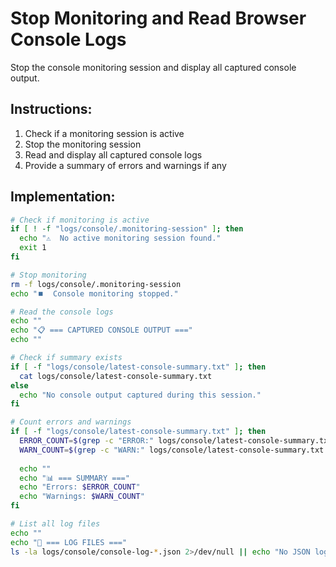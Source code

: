 # Stop Monitoring and Read Browser Console Logs

Stop the console monitoring session and display all captured console output.

## Instructions:

1. Check if a monitoring session is active
2. Stop the monitoring session
3. Read and display all captured console logs
4. Provide a summary of errors and warnings if any

## Implementation:

```bash
# Check if monitoring is active
if [ ! -f "logs/console/.monitoring-session" ]; then
  echo "⚠️  No active monitoring session found."
  exit 1
fi

# Stop monitoring
rm -f logs/console/.monitoring-session
echo "⏹️  Console monitoring stopped."

# Read the console logs
echo ""
echo "📋 === CAPTURED CONSOLE OUTPUT ==="
echo ""

# Check if summary exists
if [ -f "logs/console/latest-console-summary.txt" ]; then
  cat logs/console/latest-console-summary.txt
else
  echo "No console output captured during this session."
fi

# Count errors and warnings
if [ -f "logs/console/latest-console-summary.txt" ]; then
  ERROR_COUNT=$(grep -c "ERROR:" logs/console/latest-console-summary.txt || true)
  WARN_COUNT=$(grep -c "WARN:" logs/console/latest-console-summary.txt || true)
  
  echo ""
  echo "📊 === SUMMARY ==="
  echo "Errors: $ERROR_COUNT"
  echo "Warnings: $WARN_COUNT"
fi

# List all log files
echo ""
echo "📁 === LOG FILES ==="
ls -la logs/console/console-log-*.json 2>/dev/null || echo "No JSON log files found."
```